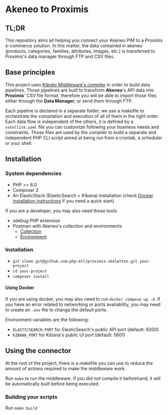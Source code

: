 # Akeneo to Proximis

## TL;DR

This repository aims ait helping you connect your Akeneo PIM to a Proximis e-commerce solution.
In this matter, the data contained in akeneo (products, categories, families, attributes, images, etc.)
is transferred to Proximis's data manager through FTP and CSV files.

## Base principles

This project uses [Kiboko Middleware's compiler](https://github.com/php-etl/satellite) in order to build data pipelines.
Those pipelines are built to transform **Akeneo**'s API data into **Proximis**' CSV file format, therefore you will be able to 
import those files either through the **Data Manager**, or send them through FTP. 

Each pipeline is declared in a separate folder, we use a makefile to orchestrate the compilation and execution of all of
them in the right order. Each data flow is independent of the others, it is defined by a `satellite.yaml` file you can
customize following your business needs and constraints. Those files are used by the compiler to build a separate and
independent PHP CLI script aimed at being run from a crontab, a scheduler or your shell.

## Installation

### System dependencies

- PHP >= 8.0
- Composer 2
- An ElasticStack (ElasticSearch + Kibana) installation (check [Docker installation instructions](#using-docker) if you need a quick start)

If you are a developer, you may also need those tools: 

- xdebug PHP extension
- Postman with Akeneo's collection and environments
  - [Collection](https://api.akeneo.com/files/Akeneo%20PIM%20API.postman_collection.json)
  - [Environment](https://github.com/akeneo/pim-api-docs/blob/master/content/files/akeneo-PIM-API-environment-4x.postman_environment.json)  

### Installation

- `git clone git@github.com:php-etl/proximis-skeletton.git your-project`
- `cd your-project`
- `composer install`

#### Using Docker

If you are using docker, you may also need to run `docker compose up -d`. If you have an error related to networking or
ports availability, you may need  to create an `.env` file to change the default ports.

Environment variables are the following:
- `ELASTICSEARCH_PORT` for ElesticSearch's public API port (default: 9200)
- `KIBANA_PORT` for Kibana's public UI port (default: 5601)

## Using the connector

At the root of the project, there is a makefile you can use to reduce the amount of actions required to make the
middleware work.

Run `make` to run the middleware. If you did not compile it beforehand, it will be automatically built before being executed.

### Building your scripts

Run `make build`
